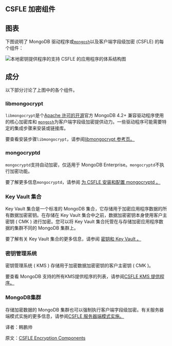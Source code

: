 ## CSFLE 加密组件

## 图表

下图说明了 MongoDB 驱动程序或[`mongosh`](https://www.mongodb.com/docs/mongodb-shell/#mongodb-binary-bin.mongosh)以及客户端字段级加密 (CSFLE) 的每个组件：

![本地密钥提供程序的支持 CSFLE 的应用程序的体系结构图](/Users/jinmu/Desktop/mongodb-manual-zh/images/CSFLE-Encryption-Components-01.png)

## 成分

以下部分讨论了上图中的各个组件。

### libmongocrypt

`libmongocrypt`是个[Apache 许可的开源](https://github.com/mongodb/libmongocrypt)官方 MongoDB 4.2+ 兼容驱动程序使用的核心加密库和 [`mongosh`](https://www.mongodb.com/docs/mongodb-shell/#mongodb-binary-bin.mongosh)为客户端字段级加密提供动力。一些驱动程序可能需要特定的集成步骤来安装或链接库。

要查看安装步骤`libmongocrypt`，请参阅[libmongocrypt 参考页。](https://www.mongodb.com/docs/manual/core/csfle/reference/libmongocrypt/#std-label-csfle-reference-libmongocrypt)

### mongocryptd

`mongocryptd`支持自动加密，仅适用于 MongoDB Enterprise。`mongocryptd`不执行加密功能。

要了解更多信息`mongocryptd`，请参阅 [为 CSFLE 安装和配置 mongocryptd 。](https://www.mongodb.com/docs/manual/core/csfle/reference/mongocryptd/#std-label-csfle-reference-mongocryptd)

### Key Vault 集合

Key Vault 集合是一个标准的 MongoDB 集合，它存储用于加密应用程序数据的所有数据加密密钥。在存储在 Key Vault 集合中之前，数据加密密钥本身使用客户主密钥 ( CMK ) 进行加密。您可以将 Key Vault 集合托管在与存储加密应用程序数据的集群不同的 MongoDB 集群上。

要了解有关 Key Vault 集合的更多信息，请参阅 [密钥和 Key Vault 。](https://www.mongodb.com/docs/manual/core/csfle/fundamentals/keys-key-vaults/#std-label-csfle-reference-keys-key-vaults)

### 密钥管理系统

密钥管理系统 ( KMS ) 存储用于加密数据加密密钥的客户主密钥 ( CMK )。

要查看 MongoDB 支持的所有KMS提供程序的列表，请参阅[CSFLE KMS 提供程序。](https://www.mongodb.com/docs/manual/core/csfle/reference/kms-providers/#std-label-csfle-reference-kms-providers)

### MongoDB集群

存储加密数据的 MongoDB 集群也可以强制执行客户端字段级加密。有关服务器端模式实施的更多信息，请参阅[CSFLE 服务器端模式实施。](https://www.mongodb.com/docs/manual/core/csfle/reference/server-side-schema/#std-label-csfle-reference-server-side-schema)







译者：韩鹏帅

原文：[CSFLE Encryption Components](https://www.mongodb.com/docs/manual/core/csfle/reference/encryption-components/)